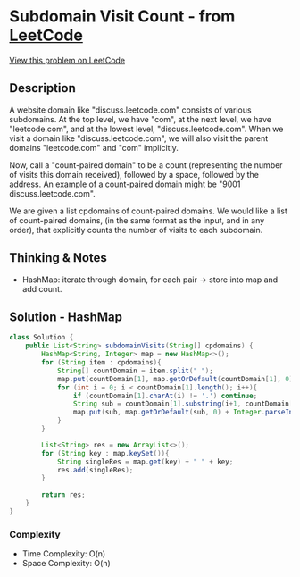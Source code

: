 # Subdomain Visit Count - from [LeetCode](https://leetcode.com)
[View this problem on LeetCode](https://leetcode.com/problems/subdomain-visit-count/)

## Description
A website domain like "discuss.leetcode.com" consists of various subdomains. At the top level, we have "com", at the next level, we have "leetcode.com", and at the lowest level, "discuss.leetcode.com". When we visit a domain like "discuss.leetcode.com", we will also visit the parent domains "leetcode.com" and "com" implicitly.

Now, call a "count-paired domain" to be a count (representing the number of visits this domain received), followed by a space, followed by the address. An example of a count-paired domain might be "9001 discuss.leetcode.com".

We are given a list cpdomains of count-paired domains. We would like a list of count-paired domains, (in the same format as the input, and in any order), that explicitly counts the number of visits to each subdomain.

## Thinking & Notes
* HashMap: iterate through domain, for each pair -> store into map and add count.

## Solution - HashMap
```java
class Solution {
    public List<String> subdomainVisits(String[] cpdomains) {
        HashMap<String, Integer> map = new HashMap<>();
        for (String item : cpdomains){
            String[] countDomain = item.split(" ");     
            map.put(countDomain[1], map.getOrDefault(countDomain[1], 0) + Integer.parseInt(countDomain[0]));
            for (int i = 0; i < countDomain[1].length(); i++){
                if (countDomain[1].charAt(i) != '.') continue;
                String sub = countDomain[1].substring(i+1, countDomain[1].length());
                map.put(sub, map.getOrDefault(sub, 0) + Integer.parseInt(countDomain[0]));
            }
        }

        List<String> res = new ArrayList<>();
        for (String key : map.keySet()){
            String singleRes = map.get(key) + " " + key;
            res.add(singleRes);
        }
        
        return res;
    }
}
```

### Complexity
* Time Complexity: O(n)
* Space Complexity: O(n)
